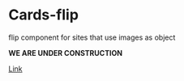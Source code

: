 # Cards-flip

flip component for sites that use images as object



<strong>WE ARE UNDER CONSTRUCTION</strong>

<a href="https://matheusmagalhaes-dev.github.io/Cards-flip/">Link</a> 
